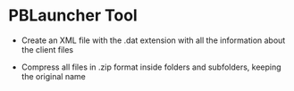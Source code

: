 # PBLauncher Tool

- Create an XML file with the .dat extension with all the information about the client files

- Compress all files in .zip format inside folders and subfolders, keeping the original name
